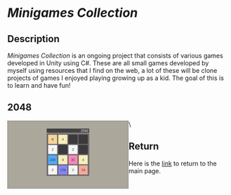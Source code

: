 # *Minigames Collection*

## Description
*Minigames Collection* is an ongoing project that consists of various games developed in Unity using C#. These are all small games developed by myself using resources that I find on the web, a lot of these will be clone projects of games I enjoyed playing growing up as a kid. The goal of this is to learn and have fun!   

## 2048
<img align="left" width="276.48" height="155.52" src="https://github.com/SergeiBak/PersonalWebsite/blob/master/images/2048.png?raw=true">\   

## Return
Here is the [link](https://sergeibak.github.io/PersonalWebsite/) to return to the main page.
